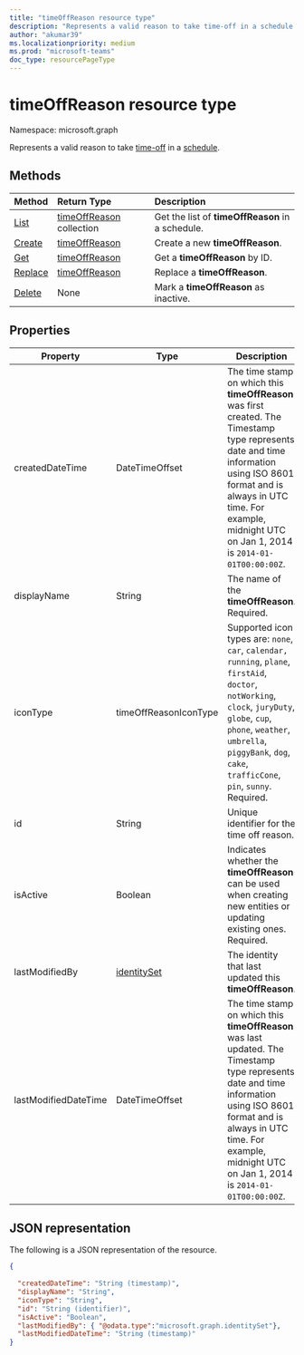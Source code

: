 ```yaml
---
title: "timeOffReason resource type"
description: "Represents a valid reason to take time-off in a schedule."
author: "akumar39"
ms.localizationpriority: medium
ms.prod: "microsoft-teams"
doc_type: resourcePageType
---
```


# timeOffReason resource type

Namespace: microsoft.graph

Represents a valid reason to take [time-off](timeoff.md) in a [schedule](schedule.md).

## Methods

| Method       | Return Type  |Description|
|:---------------|:--------|:----------|
|[List](../api/schedule-list-timeoffreasons.md) | [timeOffReason](timeoffreason.md) collection | Get the list of **timeOffReason** in a schedule.|
|[Create](../api/schedule-post-timeoffreasons.md) | [timeOffReason](timeoffreason.md) | Create a new **timeOffReason**.|
|[Get](../api/timeoffreason-get.md) | [timeOffReason](timeoffreason.md) | Get a **timeOffReason** by ID.|
|[Replace](../api/timeoffreason-put.md) | [timeOffReason](timeoffreason.md) | Replace a **timeOffReason**.|
|[Delete](../api/timeoffreason-delete.md) | None | Mark a **timeOffReason** as inactive.|

## Properties
|Property          |Type           |Description                                                                                 |
|--------------|---------------|--------------------------------------------------------------------------------------------|
| createdDateTime		| DateTimeOffset        |The time stamp on which this **timeOffReason** was first created. The Timestamp type represents date and time information using ISO 8601 format and is always in UTC time. For example, midnight UTC on Jan 1, 2014 is `2014-01-01T00:00:00Z`. |
| displayName               | String                  | The name of the **timeOffReason**. Required. |
| iconType | timeOffReasonIconType   | Supported icon types are: `none`, `car`, `calendar,` `running`, `plane`, `firstAid`, `doctor`, `notWorking`, `clock`, `juryDuty`, `globe`, `cup`, `phone`, `weather`, `umbrella`, `piggyBank`, `dog`, `cake`, `trafficCone`, `pin`, `sunny`. Required. |
| id			| String      |Unique identifier for the time off reason.|
| isActive 			| Boolean      | Indicates whether the **timeOffReason** can be used when creating new entities or updating existing ones. Required. |
| lastModifiedBy		| [identitySet](identityset.md)        |The identity that last updated this **timeOffReason**.|
| lastModifiedDateTime		| DateTimeOffset         |The time stamp on which this **timeOffReason** was last updated. The Timestamp type represents date and time information using ISO 8601 format and is always in UTC time. For example, midnight UTC on Jan 1, 2014 is `2014-01-01T00:00:00Z`. |

## JSON representation

The following is a JSON representation of the resource.

<!-- {
  "blockType": "resource",
  "keyProperty": "id",
  "@odata.type": "microsoft.graph.timeOffReason",
  "baseType":"microsoft.graph.changeTrackedEntity"
}-->

```json
{
  
  "createdDateTime": "String (timestamp)",
  "displayName": "String",
  "iconType": "String",
  "id": "String (identifier)",
  "isActive": "Boolean",
  "lastModifiedBy": { "@odata.type":"microsoft.graph.identitySet"},
  "lastModifiedDateTime": "String (timestamp)"
}
```


<!-- uuid: 8fcb5dbc-d5aa-4681-8e31-b001d5168d79
2015-10-25 14:57:30 UTC -->
<!--
{
  "type": "#page.annotation",
  "description": "timeOffReason resource",
  "keywords": "",
  "section": "documentation",
  "tocPath": "",
  "suppressions": []
}
-->

